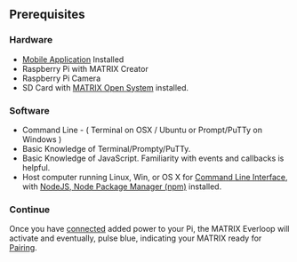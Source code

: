 ## Prerequisites

### Hardware
* [Mobile Application](../getting-started/mobile-applications.md) Installed
* Raspberry Pi with MATRIX Creator
* Raspberry Pi Camera
* SD Card with [MATRIX Open System](installation.md) installed.

### Software
* Command Line - ( Terminal on OSX / Ubuntu or Prompt/PuTTy on Windows )
* Basic Knowledge of Terminal/Prompty/PuTTy.
* Basic Knowledge of JavaScript. Familiarity with events and callbacks is helpful.
* Host computer running Linux, Win, or OS X for [Command Line Interface](../overview/cli.md), with [NodeJS, Node Package Manager (npm)](https://nodejs.org/en/download/) installed.

### Continue
Once you have [connected](../../setup.md) added power to your Pi, the MATRIX Everloop will activate and eventually, pulse blue, indicating your MATRIX ready for [Pairing](../getting-started/pairing.md).

